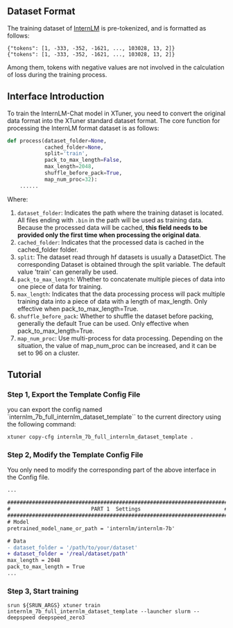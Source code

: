 ## Dataset Format

The training dataset of [InternLM](https://github.com/InternLM/InternLM) is pre-tokenized, and is formatted as follows:

```
{"tokens": [1, -333, -352, -1621, ..., 103028, 13, 2]}
{"tokens": [1, -333, -352, -1621, ..., 103028, 13, 2]}
```

Among them, tokens with negative values are not involved in the calculation of loss during the training process.

## Interface Introduction

To train the InternLM-Chat model in XTuner, you need to convert the original data format into the XTuner standard dataset format. The core function for processing the InternLM format dataset is as follows:

```python
def process(dataset_folder=None,
            cached_folder=None,
            split='train',
            pack_to_max_length=False,
            max_length=2048,
            shuffle_before_pack=True,
            map_num_proc=32):
    ......
```

Where:

1. `dataset_folder`: Indicates the path where the training dataset is located. All files ending with `.bin` in the path will be used as training data. Because the processed data will be cached, **this field needs to be provided only the first time when processing the original data**.
2. `cached_folder`: Indicates that the processed data is cached in the cached_folder folder.
3. `split`: The dataset read through hf datasets is usually a DatasetDict. The corresponding Dataset is obtained through the split variable. The default value 'train' can generally be used.
4. `pack_to_max_length`: Whether to concatenate multiple pieces of data into one piece of data for training.
5. `max_length`: Indicates that the data processing process will pack multiple training data into a piece of data with a length of max_length. Only effective when pack_to_max_length=True.
6. `shuffle_before_pack`: Whether to shuffle the dataset before packing, generally the default True can be used. Only effective when pack_to_max_length=True.
7. `map_num_proc`: Use multi-process for data processing. Depending on the situation, the value of map_num_proc can be increased, and it can be set to 96 on a cluster.

## Tutorial

### Step 1, Export the Template Config File

you can export the config named \`internlm_7b_full_internlm_dataset_template\`\` to the current directory using the following command:

```bash
xtuner copy-cfg internlm_7b_full_internlm_dataset_template .
```

### Step 2, Modify the Template Config File

You only need to modify the corresponding part of the above interface in the Config file.

```diff
...

#######################################################################
#                          PART 1  Settings                           #
#######################################################################
# Model
pretrained_model_name_or_path = 'internlm/internlm-7b'

# Data
- dataset_folder = '/path/to/your/dataset'
+ dataset_folder = '/real/dataset/path'
max_length = 2048
pack_to_max_length = True
...
```

### Step 3, Start training

```
srun ${SRUN_ARGS} xtuner train internlm_7b_full_internlm_dataset_template --launcher slurm --deepspeed deepspeed_zero3
```
